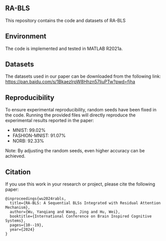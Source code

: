## RA-BLS

This repository contains the code and datasets of RA-BLS

## Environment

The code is implemented and tested in MATLAB R2021a.

## Datasets

The datasets used in our paper can be downloaded from the following link:
https://pan.baidu.com/s/1BkaezIrpW8Hhzn57liuPTw?pwd=fjha

## Reproducibility

To ensure experimental reproducibility, random seeds have been fixed in the code. Running the provided files will directly reproduce the experimental results reported in the paper:

- MNIST: 99.02%
- FASHION-MNIST: 91.07%
- NORB: 92.33%

Note: By adjusting the random seeds, even higher accuracy can be achieved.

## Citation

If you use this work in your research or project, please cite the following paper:

```
@inproceedings{wu2024rabls,
  title={RA-BLS: A Sequential BLSs Integrated with Residual Attention Mechanism},
  author={Wu, Yanqiang and Wang, Jing and Hu, Wei},
  booktitle={International Conference on Brain Inspired Cognitive Systems},
  pages={10--19},
  year={2024}
}
```
